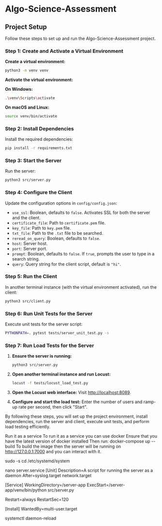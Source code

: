 # Algo-Science-Assessment

## Project Setup

Follow these steps to set up and run the Algo-Science-Assessment project.

### Step 1: Create and Activate a Virtual Environment

**Create a virtual environment:**
```bash
python3 -m venv venv
```

**Activate the virtual environment:**

**On Windows:**
```bash
.\venv\Scripts\activate
```

**On macOS and Linux:**
```bash
source venv/bin/activate
```

### Step 2: Install Dependencies
Install the required dependencies:
```bash
pip install -r requirements.txt
```

### Step 3: Start the Server
Run the server:
```bash
python3 src/server.py
```

### Step 4: Configure the Client
Update the configuration options in `config/config.json`:

- `use_ssl`: Boolean, defaults to `false`. Activates SSL for both the server and the client.
- `certificate_file`: Path to `certificate.pem` file.
- `key_file`: Path to `key.pem` file.
- `txt_file`: Path to the `.txt` file to be searched.
- `reread_on_query`: Boolean, defaults to `false`.
- `host`: Server host.
- `port`: Server port.
- `prompt`: Boolean, defaults to `false`. If `true`, prompts the user to type in a search string.
- `query`: Query string for the client script, default is `"hi"`.

### Step 5: Run the Client
In another terminal instance (with the virtual environment activated), run the client:
```bash
python3 src/client.py
```

### Step 6: Run Unit Tests for the Server
Execute unit tests for the server script:
```bash
PYTHONPATH=. pytest tests/server_unit_test.py -s
```

### Step 7: Run Load Tests for the Server
1. **Ensure the server is running:**
   ```bash
   python3 src/server.py
   ```

2. **Open another terminal instance and run Locust:**
   ```bash
   locust -f tests/locust_load_test.py
   ```

3. **Open the Locust web interface:** Visit [http://localhost:8089](http://localhost:8089).

4. **Configure and start the load test:** Enter the number of users and ramp-up rate per second, then click "Start".

By following these steps, you will set up the project environment, install dependencies, run the server and client, execute unit tests, and perform load testing efficiently.


Run it as a service
To run it as a service you can use docker
Ensure that you have the latest version of docker installed
Then run: docker-compose up --build
To build the image
then the server will be running on http://127.0.0.1:7000 and you can interact with it.

sudo -s
cd /etc/systemd/system

nano server.service
[Unit]
Description=A script for running the server as a daemon
After=syslog.target network.target

[Service]
WorkingDirectory=/server-app
ExecStart=/server-app/venv/bin/python src/server.py

Restart=always
RestartSec=120

[Install]
WantedBy=multi-user.target


 systemctl daemon-reload